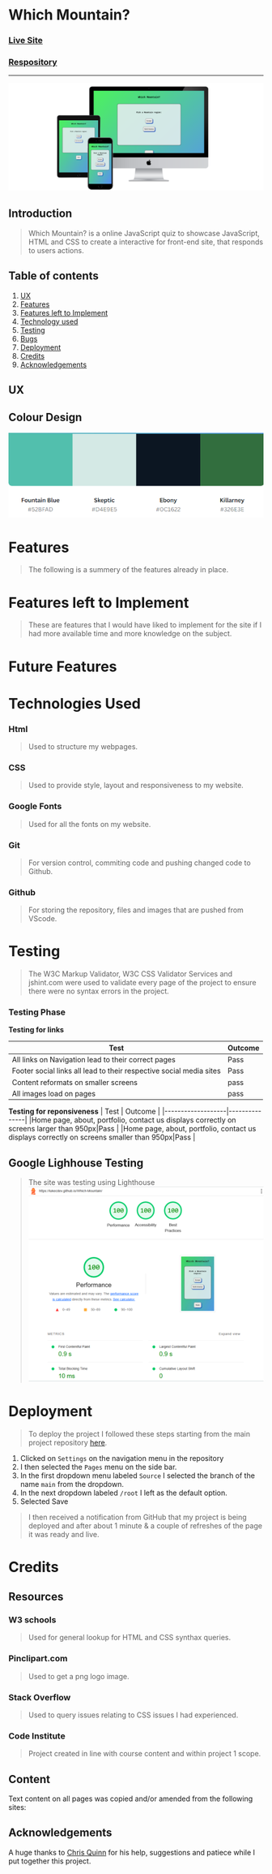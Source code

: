 # Which Mountain?

### [Live Site](https://lukecdev.github.io/Which-Mountain/)

### [Respository](https://github.com/lukecdev/Which-Mountain)
----------------------------------
![Responsive Mockup Screenshot](assests/images/3-devices-black.png) 


## Introduction 
> Which Mountain? is a online JavaScript quiz to showcase JavaScript, HTML and CSS to create a interactive for front-end site, that responds to users actions.

## Table of contents

1. [ UX ](#ux)
2. [ Features ](#features)
3. [ Features left to Implement ](#left)
4. [ Technology used ](#tech)
5. [ Testing ](#testing)
6. [ Bugs ](#bugs)
7. [ Deployment ](#deployment)
8. [ Credits ](#credits)
9. [ Acknowledgements ](#acknowledgements)

## UX

<a name="ux"></a>

## Colour Design
![Colour Pallet](./assests/images/colour-palette.png)

# Features
> The following is a summery of the features already in place.

# Features left to Implement
>  These are features that I would have liked to implement for the site if I had more available time and more knowledge on the subject.

# Future Features
>
>

# Technologies Used

### Html
>Used to structure my webpages.

### CSS
>Used to provide style, layout and responsiveness to my website.

### Google Fonts
>Used for all the fonts on my website.

### Git
>For version control, commiting code and pushing changed code to Github.

### Github
>For storing the repository, files and images that are pushed from VScode.

### 

# Testing
>The W3C Markup Validator, W3C CSS Validator Services and jshint.com were used to validate every page of the project to ensure there were no syntax errors in the project.

### Testing Phase

**Testing for links**

| Test              | Outcome |
|-------------------|---------------|
|All links on Navigation lead to their correct pages| Pass  |
|Footer social links all lead to their respective social media sites |Pass|
|Content reformats on smaller screens|pass|
|All images load on pages|pass|

**Testing for reponsiveness**
| Test              | Outcome |
|-------------------|---------------|
|Home page, about, portfolio, contact us displays correctly on screens larger than 950px|Pass |
|Home page, about, portfolio, contact us displays correctly on screens smaller than 950px|Pass |

## Google Lighhouse Testing
>The site was testing using Lighthouse
![Lighthouse results](./assests/images/lighthouse-test1.png)


# Deployment

> To deploy the project I followed these steps starting from the main project repository [here](https://github.com/lukecdev/Which-Mountain).
 1. Clicked on `Settings` on the navigation menu in the repository
 2. I then selected the `Pages` menu on the side bar.
 3. In the first dropdown menu labeled `Source` I selected the branch of the name `main` from the dropdown.
 4. In the next dropdown labeled `/root` I left as the default option.
 5. Selected Save
 
> I then received a notification from GitHub that my project is being deployed and after about 1 minute & a couple of refreshes of the page it was ready and live.

# Credits

## Resources

### W3 schools
> Used for general lookup for HTML and CSS synthax queries.

### Pinclipart.com
>Used to get a png logo image.

### Stack Overflow
> Used to query issues relating to CSS issues I had experienced.

### Code Institute
> Project created in line with course content and within project 1 scope.

## Content
Text content on all pages was copied and/or amended from the following sites:

## Acknowledgements

A huge thanks to [Chris Quinn](https://github.com/10xOXR) for his help, suggestions and patiece while I put together this project. 